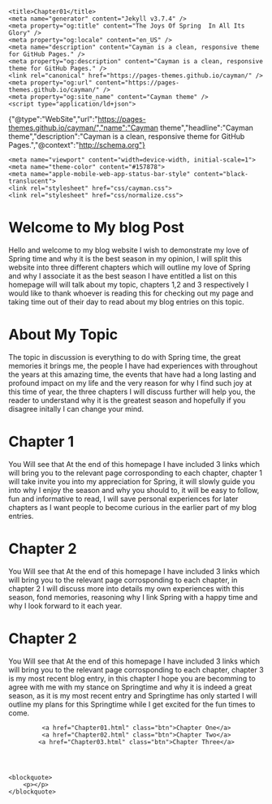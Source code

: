 <html lang="en-US">
<head>
    <meta charset="UTF-8">

    <title>Chapter01</title>
    <meta name="generator" content="Jekyll v3.7.4" />
    <meta property="og:title" content="The Joys Of Spring  In All Its Glory" />
    <meta property="og:locale" content="en_US" />
    <meta name="description" content="Cayman is a clean, responsive theme for GitHub Pages." />
    <meta property="og:description" content="Cayman is a clean, responsive theme for GitHub Pages." />
    <link rel="canonical" href="https://pages-themes.github.io/cayman/" />
    <meta property="og:url" content="https://pages-themes.github.io/cayman/" />
    <meta property="og:site_name" content="Cayman theme" />
    <script type="application/ld+json">
{"@type":"WebSite","url":"https://pages-themes.github.io/cayman/","name":"Cayman theme","headline":"Cayman theme","description":"Cayman is a clean, responsive theme for GitHub Pages.","@context":"http://schema.org"}</script>

    <meta name="viewport" content="width=device-width, initial-scale=1">
    <meta name="theme-color" content="#157878">
    <meta name="apple-mobile-web-app-status-bar-style" content="black-translucent">
    <link rel="stylesheet" href="css/cayman.css">
    <link rel="stylesheet" href="css/normalize.css">
</head>
<body>
<h1>Welcome to My blog Post</h1>
<p>Hello and welcome to my blog website I wish to demonstrate my love of Spring time
and why it is the best season in my opinion, I will split this website into three different
chapters which will outline my love of Spring and why I associate it as the best season
I have entitled a list on this homepage will will talk about my topic, chapters 1,2 and 3
respectively I would like to thank whoever is reading this for checking out my page and taking time out of 
their day to read about my blog entries on this topic.</p>

<h1>About My Topic</h1>
<p>The topic in discussion is everything to do with Spring time, the great memories it brings me, the people
I have had experiences with throughout the years at this amazing time, the events that have had a long lasting and 
profound impact on my life and the very reason for why I find such joy at this time of year, the three
chapters I will discuss further will help you, the reader to understand why it is the greatest season and 
hopefully if you disagree initally I can change your mind.</p>

<h1>Chapter 1</h1>
<p>You Will see that At the end of this homepage I have included 3 links which will bring you to the relevant
page corrosponding to each chapter, chapter 1 will take invite you into my appreciation for Spring, it will 
slowly guide you into why I enjoy the season and why you should to, it will be easy to follow, fun and 
informative to read, I will save personal experiences for later chapters as I want people to become curious
in the earlier part of my blog entries.</p>

<h1>Chapter 2</h1>
<p>You Will see that At the end of this homepage I have included 3 links which will bring you to the relevant
   page corrosponding to each chapter, in chapter 2 I will discuss more into details my own experiences with 
   this season, fond memories, reasoning why I link Spring with a happy time and why I look forward to it each year.
   </p>
   
<h1>Chapter 2</h1>
<p>You Will see that At the end of this homepage I have included 3 links which will bring you to the relevant
   page corrosponding to each chapter, chapter 3 is my most recent blog entry, in this chapter I hope you are 
   becomming to agree with me with my stance on Springtime and why it is indeed a great season, as it is my 
    most recent entry and Springtime has only started I will outline my plans for this Springtime while I 
    get excited for the fun times to come.</p>

<header class="page-header" role="banner">

    <a href="Chapter01.html" class="btn">Chapter One</a>
    <a href="Chapter02.html" class="btn">Chapter Two</a>
    <a href="Chapter03.html" class="btn">Chapter Three</a>
</header>

<main id="content" class="main-content" role="main">

    <blockquote>
        <p></p>
    </blockquote>
</main>
</body>
</html>
